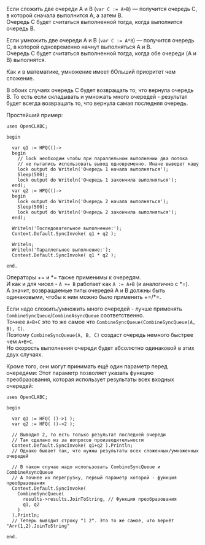 


Если сложить две очереди A и B (`var C := A+B`) — получится очередь C, в которой сначала выполнится A, а затем B.\
Очередь C будет считаться выполненной тогда, когда выполнится очередь B.

Если умножить две очереди A и B (`var C := A*B`) — получится очередь C, в которой одновременно начнут выполняться A и B.\
Очередь C будет считаться выполненной тогда, когда обе очереди (A и B) выполнятся.

Как и в математике, умножение имеет бОльший приоритет чем сложение.

В обоих случаях очередь C будет возвращать то, что вернула очередь B. То есть если складывать и умножать много очередей - результат будет всегда возвращать то, что вернула самая последняя очередь.

Простейший пример:
```
uses OpenCLABC;

begin
  
  var q1 := HPQ(()->
  begin
    // lock необходим чтобы при параллельном выполнении два потока
    // не пытались использовать вывод одновременно. Иначе выведет кашу
    lock output do Writeln('Очередь 1 начала выполняться');
    Sleep(500);
    lock output do Writeln('Очередь 1 закончила выполняться');
  end);
  var q2 := HPQ(()->
  begin
    lock output do Writeln('Очередь 2 начала выполняться');
    Sleep(500);
    lock output do Writeln('Очередь 2 закончила выполняться');
  end);
  
  Writeln('Последовательное выполнение:');
  Context.Default.SyncInvoke( q1 + q2 );
  
  Writeln;
  Writeln('Параллельное выполнение:');
  Context.Default.SyncInvoke( q1 * q2 );
  
end.
```

Операторы += и \*= также применимы к очередям.\
И как и для чисел - `A += B` работает как `A := A+B` (и аналогично с \*=).\
А значит, возвращаемые типы очередей A и B должны быть одинаковыми, чтобы к ним можно было применить +=/*=.

Если надо сложить/умножить много очередей - лучше применять `CombineSyncQueue`/`CombineAsyncQueue` соответственно.\
Точнее `A+B+C` это то же самое что `CombineSyncQueue(CombineSyncQueue(A, B), C)`.\
Поэтому `CombineSyncQueue(A, B, C)` создаст очередь немного быстрее чем `A+B+C`.\
Но скорость выполнения очереди будет абсолютно одинаковой в этих двух случаях.

Кроме того, они могут принимать ещё один параметр перед очередями:
Этот параметр позволяет указать функцию преобразования, которая использует результаты всех входных очередей:
```
uses OpenCLABC;

begin
  
  var q1 := HFQ( ()->1 );
  var q2 := HFQ( ()->2 );
  
  // Выводит 2, то есть только результат последней очереди
  // Так сделано из за вопросов производительности
  Context.Default.SyncInvoke( q1+q2 ).Println;
  // Однако бывает так, что нужны результаты всех сложенных/умноженных очередей
  
  // В таком случае надо использовать CombineSyncQueue и CombineAsyncQueue
  // А точнее их перегрузку, первый параметр которой - функция преобразования
  Context.Default.SyncInvoke(
    CombineSyncQueue(
      results->results.JoinToString, // Функция преобразования
      q1, q2
    )
  ).Println;
  // Теперь выводит строку "1 2". Это то же самое, что вернёт "Arr(1,2).JoinToString"
  
end.
```


